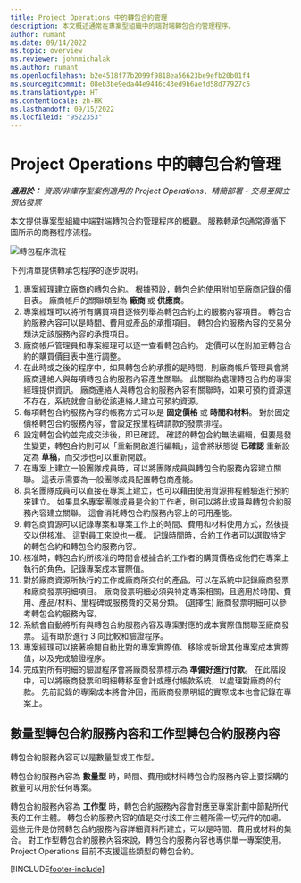```yaml
---
title: Project Operations 中的轉包合約管理
description: 本文概述通常在專案型組織中的端對端轉包合約管理程序。
author: rumant
ms.date: 09/14/2022
ms.topic: overview
ms.reviewer: johnmichalak
ms.author: rumant
ms.openlocfilehash: b2e4518f77b2099f9818ea56623be9efb20b01f4
ms.sourcegitcommit: 08eb3be9eda44e9446c43ed9b6aefd58d77927c5
ms.translationtype: HT
ms.contentlocale: zh-HK
ms.lasthandoff: 09/15/2022
ms.locfileid: "9522353"
---
```

# <a name="subcontract-management-in-project-operations"></a>Project Operations 中的轉包合約管理


_**適用於：** 資源/非庫存型案例適用的 Project Operations、精簡部署 - 交易至開立預估發票_

本文提供專案型組織中端對端轉包合約管理程序的概觀。 服務轉承包通常遵循下圖所示的商務程序流程。

![轉包程序流程](../media/SubcontractingProcessFlow.png)

下列清單提供轉承包程序的逐步說明。

1. 專案經理建立廠商的轉包合約。 根據預設，轉包合約使用附加至廠商記錄的價目表。 廠商帳戶的關聯類型為 **廠商** 或 **供應商**。
2. 專案經理可以將所有購買項目逐條列舉為轉包合約上的服務內容項目。 轉包合約服務內容可以是時間、費用或產品的承攬項目。 轉包合約服務內容的交易分類決定該服務內容的承攬項目。
3. 廠商帳戶管理員和專案經理可以逐一查看轉包合約。 定價可以在附加至轉包合約的購買價目表中進行調整。
4. 在此時或之後的程序中，如果轉包合約承攬的是時間，則廠商帳戶管理員會將廠商連絡人與每項轉包合約服務內容產生關聯。 此關聯為處理轉包合約的專案經理提供資訊。 廠商連絡人與轉包合約服務內容有關聯時，如果可預約資源還不存在，系統就會自動從該連絡人建立可預約資源。
5. 每項轉包合約服務內容的帳務方式可以是 **固定價格** 或 **時間和材料**。 對於固定價格轉包合約服務內容，會設定按里程碑請款的發票排程。
6.  設定轉包合約並完成交涉後，即已確認。 確認的轉包合約無法編輯，但要是發生變更，轉包合約則可以「重新開啟進行編輯」，這會將狀態從 **已確認** 重新設定為 **草稿**，而交涉也可以重新開啟。 
7.  在專案上建立一般團隊成員時，可以將團隊成員與轉包合約服務內容建立關聯。 這表示需要為一般團隊成員配置轉包商產能。
8.  具名團隊成員可以直接在專案上建立，也可以藉由使用資源排程體驗進行預約來建立。 如果具名專案團隊成員是合約工作者，則可以將此成員與轉包合約服務內容建立關聯。 這會消耗轉包合約服務內容上的可用產能。
9.  轉包商資源可以記錄專案和專案工作上的時間、費用和材料使用方式，然後提交以供核准。 這對員工來說也一樣。 記錄時間時，合約工作者可以選取特定的轉包合約和轉包合約服務內容。
10. 核准時，轉包合約所核准的時間會根據合約工作者的購買價格或他們在專案上執行的角色，記錄專案成本實際值。
11. 對於廠商資源所執行的工作或廠商所交付的產品，可以在系統中記錄廠商發票和廠商發票明細項目。 廠商發票明細必須與特定專案相關，且適用於時間、費用、產品/材料、里程碑或服務費的交易分類。 (選擇性) 廠商發票明細可以參考轉包合約服務內容。
12. 系統會自動將所有與轉包合約服務內容及專案對應的成本實際值關聯至廠商發票。 這有助於進行 3 向比較和驗證程序。
13. 專案經理可以接著檢閱自動比對的專案實際值、移除或新增其他專案成本實際值，以及完成驗證程序。
14. 完成對所有明細的驗證程序會將廠商發票標示為 **準備好進行付款**。 在此階段中，可以將廠商發票和明細轉移至會計或應付帳款系統，以處理對廠商的付款。 先前記錄的專案成本將會沖回，而廠商發票明細的實際成本也會記錄在專案上。

## <a name="quantity-based-subcontract-lines-and-work-based-subcontract-lines"></a>數量型轉包合約服務內容和工作型轉包合約服務內容

轉包合約服務內容可以是數量型或工作型。 

轉包合約服務內容為 **數量型** 時，時間、費用或材料轉包合約服務內容上要採購的數量可以用於任何專案。

轉包合約服務內容為 **工作型** 時，轉包合約服務內容會對應至專案計劃中節點所代表的工作主體。 轉包合約服務內容的值是交付該工作主體所需一切元件的加總。 這些元件是仿照轉包合約服務內容詳細資料所建立，可以是時間、費用或材料的集合。 對工作型轉包合約服務內容來說，轉包合約服務內容也專供單一專案使用。 Project Operations 目前不支援這些類型的轉包合約。

[!INCLUDE[footer-include](../../includes/footer-banner.md)]

